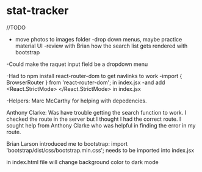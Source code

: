 # stat-tracker
//TODO 
- move photos to images folder
-drop down menus, maybe practice material UI 
-review with Brian how the search list gets rendered with bootstrap

-Could make the raquet input field be a dropdown menu

-Had to npm install react-router-dom to get navlinks to work
    -import { BrowserRouter } from 'react-router-dom'; in index.jsx
    -and add <React.StrictMode> 
       <BrowserRouter>
        <App />
       </BrowserRouter>
    </React.StrictMode> in index.jsx

-Helpers:
Marc McCarthy for helping with depedencies.

 Anthony Clarke: Was have trouble getting the search function to work.  I checked the route in the server but I thought I had the correct route.  I sought help from Anthony Clarke who was helpful in finding the error in my route.

 Brian Larson introduced me to bootstrap: import 'bootstrap/dist/css/bootstrap.min.css'; needs to be imported into index.jsx
 <html lang="en" data-bs-theme="dark"> in index.html file will change background color to dark mode